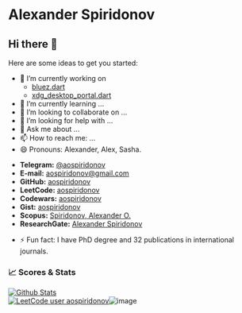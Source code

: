 # Alexander Spiridonov

## Hi there 👋

Here are some ideas to get you started:

- 🔭 I’m currently working on 
    - [bluez.dart](https://github.com/canonical/bluez.dart)
    - [xdg_desktop_portal.dart](https://github.com/canonical/xdg_desktop_portal.dart)
- 🌱 I’m currently learning ...
- 👯 I’m looking to collaborate on ...
- 🤔 I’m looking for help with ...
- 💬 Ask me about ...
- 📫 How to reach me: ...
- 😄 Pronouns: Alexander, Alex, Sasha.
  
 + **Telegram:** [@aospiridonov](https://t.me/aospiridonov)   
 + **E-mail:** [aospiridonov@gmail.com](mailto:aospiridonov@gmail.com)  
 + **GitHub:** [aospiridonov](https://github.com/aospiridonov/)
 + **LeetCode:** [aospiridonov](https://leetcode.com/aospiridonov/) 
 + **Codewars:** [aospiridonov](https://www.codewars.com/users/aospiridonov/)  
 + **Gist:** [aospiridonov](https://gist.github.com/aospiridonov)    
 + **Scopus:** [Spiridonov, Alexander O.](https://www.scopus.com/authid/detail.uri?authorId=55587650900)
 + **ResearchGate:** [Alexander Spiridonov](https://www.researchgate.net/profile/Alexander-Spiridonov)
- ⚡ Fun fact: I have PhD degree and 32 publications in international journals.

### 📈 Scores & Stats  
  
[![Github Stats](https://github-readme-stats.vercel.app/api?username=aospiridonov&count_private=true&theme=default&show_icons=true)](https://github.com/aospiridonov)  
[![LeetCode user aospiridonov](https://img.shields.io/badge/dynamic/json?style=flat&labelColor=black&color=%23ffa116&label=Solved&query=solvedOverTotal&url=https%3A%2F%2Fleetcode-badge.vercel.app%2Fapi%2Fusers%2Faospiridonov&logo=leetcode&logoColor=yellow)](https://leetcode.com/aospiridonov/)![image](https://www.codewars.com/users/aospiridonov/badges/micro)
